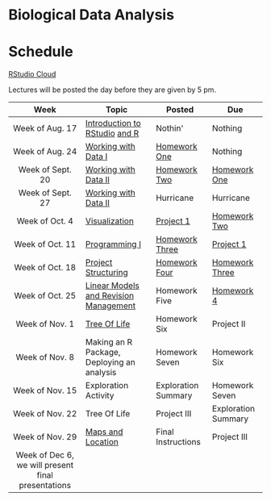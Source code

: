 # Biological Data Analysis

# Schedule

[RStudio Cloud](https://rstudio.cloud/spaces/156175/join?access_code=s3I0mTo9w%2FCivFh5Gh48yRSSm2Q4qNhyYU0B0uBt)

Lectures will be posted the day before they are given by 5 pm.


| Week | Topic | Posted | Due |
|:----:|-------|--------|-----|
| Week of Aug. 17 | [Introduction to RStudio](https://biologicaldataanalysis2019.github.io/2021/articles/00_Syllabus_and_Expectations.html) [and R](https://biologicaldataanalysis2019.github.io/2021/articles/01_Getting_Started_with_R.html)| Nothin' | Nothing |
| Week of Aug. 24 |  [Working with Data I](https://biologicaldataanalysis2019.github.io/2021/articles/02_Starting_with_Data.html) | [Homework One](https://biologicaldataanalysis2019.github.io/2021/articles/HomeworkOne.html) | Nothing | 
| Week of Sept. 20 | [Working with Data II](https://biologicaldataanalysis2019.github.io/2021/articles/03_Manipulating_Data.html) | [Homework Two](https://biologicaldataanalysis2019.github.io/2021/articles/HomeworkTwo.html) |  [Homework One](https://biologicaldataanalysis2019.github.io/2021/articles/HomeworkOne.html) | 
| Week of Sept. 27 | [Working with Data II](https://biologicaldataanalysis2019.github.io/2021/articles/03_Manipulating_Data.html) | Hurricane  | Hurricane |
| Week of Oct. 4 | [Visualization](https://biologicaldataanalysis2019.github.io/2021/articles/04-plotting.html) | [Project 1](https://biologicaldataanalysis2019.github.io/2021/articles/ProjectOne.html) |[Homework Two](https://biologicaldataanalysis2019.github.io/2021/articles/HomeworkTwo.html)    |
| Week of Oct. 11 | [Programming I](https://biologicaldataanalysis2019.github.io/2021/articles/05_Functions.html) | [Homework Three](https://biologicaldataanalysis2019.github.io/2021/articles/HomeworkThree.html) |  [Project 1](https://biologicaldataanalysis2019.github.io/2021/articles/ProjectOne.html) |
| Week of Oct. 18 | [Project Structuring](https://biologicaldataanalysis2019.github.io/2021/articles/06_Exploration_Setup.html) | [Homework Four](https://biologicaldataanalysis2019.github.io/2021/articles/HomeworkFour.html) | [Homework Three](https://biologicaldataanalysis2019.github.io/2021/articles/HomeworkThree.html) | 
| Week of Oct. 25 |  [Linear Models and Revision Management](https://biologicaldataanalysis2019.github.io/2021/articles/07_linear_models.html) | Homework Five | [Homework 4](https://biologicaldataanalysis2019.github.io/2021/articles/HomeworkFour.html)  | 
| Week of Nov. 1 | [Tree Of Life](https://biologicaldataanalysis2019.github.io/2021/articles/08_Tree_of_life.html) | Homework Six | Project II | 
| Week of Nov. 8 | Making an R Package, Deploying an analysis | Homework Seven | Homework Six |
| Week of Nov. 15 | Exploration Activity | Exploration Summary | Homework Seven |
| Week of Nov. 22  | Tree Of Life | Project III | Exploration Summary |  
| Week of Nov. 29  | [Maps and Location](https://biologicaldataanalysis2019.github.io/2021/articles/09_GBIF_and_Location.html) | Final Instructions | Project III | 
| Week of Dec 6, we will present final presentations | | | 

